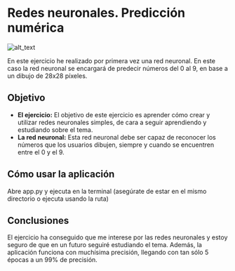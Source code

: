 # Redes neuronales. Predicción numérica
![alt_text](https://static.eldiario.es/clip/fc1fb47c-8f92-4b47-89da-7efe13daaebd_16-9-aspect-ratio_default_0.jpg "El Diario")

En este ejercicio he realizado por primera vez una red neuronal. En este caso la red neuronal se encargará de predecir números del 0 al 9, en base a un dibujo de 28x28 píxeles.

## Objetivo
* **El ejercicio:** El objetivo de este ejercicio es aprender cómo crear y utilizar redes neuronales simples, de cara a seguir aprendiendo y estudiando sobre el tema.
* **La red neuronal:** Esta red neuronal debe ser capaz de reconocer los números que los usuarios dibujen, siempre y cuando se encuentren entre el 0 y el 9.

## Cómo usar la aplicación
Abre app.py y ejecuta en la terminal (asegúrate de estar en el mismo directorio o ejecuta usando la ruta)

## Conclusiones
El ejercicio ha conseguido que me interese por las redes neuronales y estoy seguro de que en un futuro seguiré estudiando el tema.
Además, la aplicación funciona con muchísima precisión, llegando con tan sólo 5 épocas a un 99% de precisión.